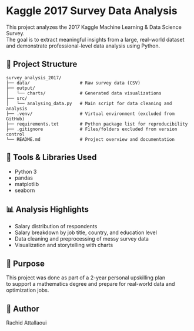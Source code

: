 # Kaggle 2017 Survey Data Analysis

This project analyzes the 2017 Kaggle Machine Learning & Data Science Survey.  
The goal is to extract meaningful insights from a large, real-world dataset and demonstrate professional-level data analysis using Python.

## 📁 Project Structure

```
survey_analysis_2017/
├── data/                   # Raw survey data (CSV)
├── output/
│   └── charts/             # Generated data visualizations
├── src/
│   └── analysing_data.py   # Main script for data cleaning and analysis
├── .venv/                  # Virtual environment (excluded from GitHub)
├── requirements.txt        # Python package list for reproducibility
├── .gitignore              # Files/folders excluded from version control
└── README.md               # Project overview and documentation
```

## 🔧 Tools & Libraries Used

- Python 3
- pandas
- matplotlib
- seaborn

## 📊 Analysis Highlights

- Salary distribution of respondents
- Salary breakdown by job title, country, and education level
- Data cleaning and preprocessing of messy survey data
- Visualization and storytelling with charts

## 📌 Purpose

This project was done as part of a 2-year personal upskilling plan  
to support a mathematics degree and prepare for real-world data and optimization jobs.

## 👤 Author

Rachid Attallaoui